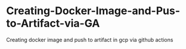 # Creating-Docker-Image-and-Pus-to-Artifact-via-GA
Creating docker image and push to artifact in gcp via github actions
